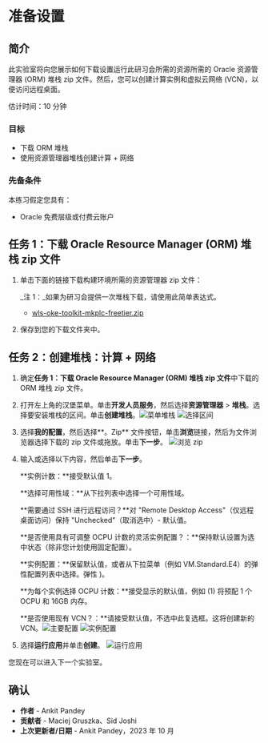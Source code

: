 # 准备设置

## 简介

此实验室将向您展示如何下载设置运行此研习会所需的资源所需的 Oracle 资源管理器 (ORM) 堆栈 zip 文件。然后，您可以创建计算实例和虚拟云网络 (VCN)，以便访问远程桌面。

估计时间：10 分钟

### 目标

*   下载 ORM 堆栈
*   使用资源管理器堆栈创建计算 + 网络

### 先备条件

本练习假定您具有：

*   Oracle 免费层级或付费云账户

## 任务 1：下载 Oracle Resource Manager (ORM) 堆栈 zip 文件

1.  单击下面的链接下载构建环境所需的资源管理器 zip 文件：
    
    _注 1：_如果为研习会提供一次堆栈下载，请使用此简单表达式。
    
    *   [wls-oke-toolkit-mkplc-freetier.zip](https://objectstorage.us-ashburn-1.oraclecloud.com/p/bh1LaVd0DpYAVbAcrL4k-Y1WLC-KAEo117Msw7P2kN-xvNOWGaVcGtjxnkBVumb8/n/natdsecurity/b/stack/o/wls-oke-toolkit-mkplc-freetier.zip)
2.  保存到您的下载文件夹中。
    

## 任务 2：创建堆栈：计算 + 网络

1.  确定**任务 1：下载 Oracle Resource Manager (ORM) 堆栈 zip 文件**中下载的 ORM 堆栈 zip 文件。
    
2.  打开左上角的汉堡菜单。单击**开发人员服务**，然后选择**资源管理器** > **堆栈**。选择要安装堆栈的区间。单击**创建堆栈**。![菜单堆栈](images/menu-stack.png) ![选择区间](images/select-compartment.png)
    
3.  选择**我的配置**，然后选择**。Zip** 文件按钮，单击**浏览**链接，然后为文件浏览器选择下载的 zip 文件或拖放。单击**下一步**。 ![浏览 zip](images/browse-zip.png)
    
4.  输入或选择以下内容，然后单击**下一步**。
    
    **实例计数：**接受默认值 1。
    
    **选择可用性域：**从下拉列表中选择一个可用性域。
    
    **需要通过 SSH 进行远程访问？**对 "Remote Desktop Access"（仅远程桌面访问）保持 "Unchecked"（取消选中）- 默认值。
    
    **是否使用具有可调整 OCPU 计数的灵活实例配置？：**保持默认设置为选中状态（除非您计划使用固定配置）。
    
    **实例配置：**保留默认值，或者从下拉菜单（例如 VM.Standard.E4）的弹性配置列表中选择。弹性 )。
    
    **为每个实例选择 OCPU 计数：**接受显示的默认值，例如 (1) 将预配 1 个 OCPU 和 16GB 内存。
    
    **是否使用现有 VCN？：**请接受默认值，不选中此复选框。这将创建新的 VCN。![主要配置](images/main-config.png) ![实例配置](images/instance-shape.png)
    
5.  选择**运行应用**并单击**创建**。 ![运行应用](images/run-apply.png)
    

您现在可以进入下一个实验室。

## 确认

*   **作者** - Ankit Pandey
*   **贡献者** - Maciej Gruszka、Sid Joshi
*   **上次更新者/日期** - Ankit Pandey，2023 年 10 月